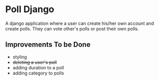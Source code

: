 # Poll Django 

A django application where a user can create his/her own account and create polls. They can vote other's polls or post their own polls.

## Improvements To be Done

- styling
- ~~deleting a user's poll~~
- adding duration to a poll
- adding category to polls